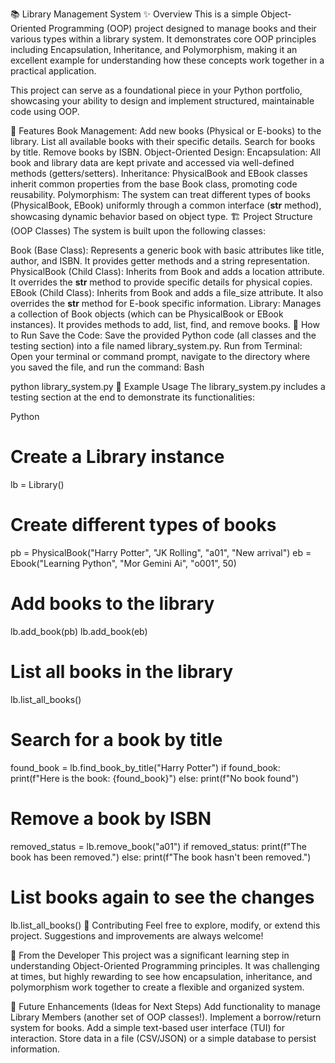 📚 Library Management System
✨ Overview
This is a simple Object-Oriented Programming (OOP) project designed to manage books and their various types within a library system. It demonstrates core OOP principles including Encapsulation, Inheritance, and Polymorphism, making it an excellent example for understanding how these concepts work together in a practical application.

This project can serve as a foundational piece in your Python portfolio, showcasing your ability to design and implement structured, maintainable code using OOP.

🌟 Features
Book Management:
Add new books (Physical or E-books) to the library.
List all available books with their specific details.
Search for books by title.
Remove books by ISBN.
Object-Oriented Design:
Encapsulation: All book and library data are kept private and accessed via well-defined methods (getters/setters).
Inheritance: PhysicalBook and EBook classes inherit common properties from the base Book class, promoting code reusability.
Polymorphism: The system can treat different types of books (PhysicalBook, EBook) uniformly through a common interface (__str__ method), showcasing dynamic behavior based on object type.
🏗️ Project Structure (OOP Classes)
The system is built upon the following classes:

Book (Base Class): Represents a generic book with basic attributes like title, author, and ISBN. It provides getter methods and a string representation.
PhysicalBook (Child Class): Inherits from Book and adds a location attribute. It overrides the __str__ method to provide specific details for physical copies.
EBook (Child Class): Inherits from Book and adds a file_size attribute. It also overrides the __str__ method for E-book specific information.
Library: Manages a collection of Book objects (which can be PhysicalBook or EBook instances). It provides methods to add, list, find, and remove books.
🚀 How to Run
Save the Code: Save the provided Python code (all classes and the testing section) into a file named library_system.py.
Run from Terminal: Open your terminal or command prompt, navigate to the directory where you saved the file, and run the command:
Bash

python library_system.py
🧪 Example Usage
The library_system.py includes a testing section at the end to demonstrate its functionalities:

Python

# Create a Library instance
lb = Library()

# Create different types of books
pb = PhysicalBook("Harry Potter", "JK Rolling", "a01", "New arrival")
eb = Ebook("Learning Python", "Mor Gemini Ai", "o001", 50)

# Add books to the library
lb.add_book(pb)
lb.add_book(eb)

# List all books in the library
lb.list_all_books()

# Search for a book by title
found_book = lb.find_book_by_title("Harry Potter")
if found_book:
    print(f"Here is the book: {found_book}")
else:
    print(f"No book found")

# Remove a book by ISBN
removed_status = lb.remove_book("a01")
if removed_status:
    print(f"The book has been removed.")
else:
    print(f"The book hasn't been removed.")

# List books again to see the changes
lb.list_all_books()
🤝 Contributing
Feel free to explore, modify, or extend this project. Suggestions and improvements are always welcome!

💖 From the Developer
This project was a significant learning step in understanding Object-Oriented Programming principles. It was challenging at times, but highly rewarding to see how encapsulation, inheritance, and polymorphism work together to create a flexible and organized system.

🌟 Future Enhancements (Ideas for Next Steps)
Add functionality to manage Library Members (another set of OOP classes!).
Implement a borrow/return system for books.
Add a simple text-based user interface (TUI) for interaction.
Store data in a file (CSV/JSON) or a simple database to persist information.
